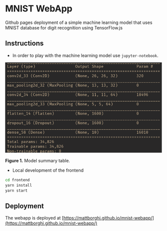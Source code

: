 # MNIST WebApp

Github pages deployment of a simple machine learning model that uses MNIST database for digit recognition using TensorFlow.js

## Instructions

- In order to play with the machine learning model use `jupyter-notebook`.

![image](./assets/img/model.png)

**Figure 1.** Model summary table. 

- Local development of the frontend

```sh
cd frontend
yarn install
yarn start
```

## Deployment

The webapp is deployed at [https://mattborghi.github.io/mnist-webapp/](https://mattborghi.github.io/mnist-webapp/)
